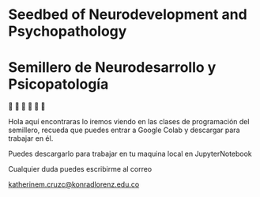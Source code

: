 # Seedbed of Neurodevelopment and Psychopathology

# Semillero de Neurodesarrollo y Psicopatología

<p>🧠&nbsp;🧠&nbsp;🧠&nbsp;🧠&nbsp;🧠&nbsp;🧠&nbsp;</p>
<p>Hola aqu&iacute; encontraras lo iremos viendo en las clases de programaci&oacute;n del semillero, recueda que puedes entrar a Google Colab y descargar para trabajar en &eacute;l.&nbsp;</p>
<p>Puedes descargarlo para trabajar en tu maquina local en JupyterNotebook</p>
<p>Cualquier duda puedes escribirme al correo</p>
<p><a href="mailto:katherinem.cruzc@konrad">katherinem.cruzc@konradlorenz.edu.co</a></p>
<p>&nbsp;</p>
<p>&nbsp;</p>
